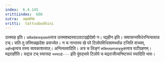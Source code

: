 ```yaml
---
index:  6.4.145
vrittiindex:  686
sutra:  अह्नखोरेव
vritti:  tattvabodhini 
---
```


उत्तमाह इति। `सर्वैकदेशसङ्ख्याते`त्यत्र उत्तमशब्दस्याऽपाटदह्नोदेशो न। व्द्यहीन इति। समासान्तविधेरनित्यत्वान्न टच्। सति तु तस्मिन्नह्नादेशः प्रसज्येत। न च नान्तस्य खे परे टिलोपविधिसामर्थ्यान्न टजिति वाच्यम्, `अहीन`इत्यत्र तस्य सावकाशत्वात्। अनित्यत्वादिति। अत्र च लिङ्गं `शक्तिलाह्गलाङ्कुशे`त्यत्र घटीग्रहणम्। मद्रराज्ञीति। यद्यत्र टच् स्यात्तदा `भस्याऽढे---` इति पुंवद्भावे टिलोपे च मद्रराजीत्यनिष्टरूपं स्यादिति भावः।

